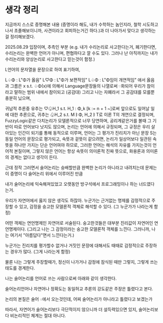 # 생각 정리

지금까지 스스로 증명해본 내용 (증명이라 해도, 내가 수학하는 놈인지라, 철학 시도하고나서 초졸해보이니까, 사견이라고 회피하는거긴 하다.)과 더 나아가서 맞다고 생각하는걸 정리해보겠다.

2025.08.29 입장이며, 추측인 부분 (e.g. 내가 수리논리로 사고한다는거, 폐기한다면, 수리논리는 완벽한 언어가 아니며, 편협하다고 깔 수도 있다. 그러나 난 아직까지는 내가 수리논리와 양상논리로 사고한다고 믿는것이 함정.)

L언어의 문자열을 문장으로 하여 표기하여,

L♤Φ : L"Φ가 옳음"
L♡Φ : L"Φ가 보편적임"
L♧Φ : L"Φ임이 개연적임"
애서 옳음과 그름은 x s.t. ♤Φ(x)에 의해서
Language문장들의 나열로써 `♡`화되어 우리가 참이라고 말하는 범위 내에서 참이되고 (공감대)
그리고 나는 자폐라서 그 공감대를 모를뿐 충분히 닜으며,

귀납적 추론중 유추는 ♡♧H_1 s.t. H_1 : Φ_k [k := n + 1 ~]로써 앞으로도 일어날 일에 대한 추론으로, 귀추는 ♧H_2 s.t. MㅑΦ, H_2ㅑT로 이론 T의 개연으로 결정되며, FuzzyLogic같은 다치논리가 모델론적으로 너무 당연하며,
공리계같은거를 볼때 그 기반이 따로 언어보다 낫지도 않으며,
논리는 언어에 의해서 규정되며,
그 규정은 우리 살아있는 인간이 되기를 통해 동적으로 이루며,
언어는 그 평가가 진리치가 아닌 문장 S는 동일 언어의 문장으로 평가되고,
속뜻과 겉뜻이 같으려면, 논리가 일상어보다 일관된 속뜻을 하나만 가지는 단순 언어여야 하므로, 그러한 언어는 해석의 자유를 가지는것이 언어적 본질이며,
그렇지 않은 언어는 항상 속뜻이 의미론적 진짜 뜻으로, 화용론과 의미론의 경계는 없다고 생각이 든다.

근데 정작 그러면서 술어논리는 숭배할만큼 완벽한 논리가 아니라고 내려치는데
문제는 이 증명이 다 술어논리 위에서 이루어진 만큼

내가 술어논리에 익숙해져있었고
오랫동안 방구석에서 프로그래밍이나 하는 너드였다는거.

우리가 자연어에서 옳지 않은 생각도 하잖아. 누군가는 근거없는 명제를 감정적으로 주장할 수 있고, 감정을 숭고한 모델론적 객체로 해석할 수 있다. (그 누군가가 나라는게 함정)

어떤 객체는 연언명제인 자연어로 서술된다.
숭고한것들은 대부분 진리값이 자연어인 연언명제이다.
(그리고 나는 그 감정이라는 숭고한 모델론적 객체를 느낀다. 그러니까, 나는 여기서 "아름답다"면서 느낀다는거.)

누군가는 진리치를 평가할수 없거나 거짓인 문장에 대해서도 때때로 감정적으로 주장하는 경우가 많다. (그게 나라는게 함정)

물론 나는 그렇게 주장할때가, 정신이 나가거나 감정에 잠식된 때만 그렇지, 그렇게 쓰는 태도를 경계한다.

나는 술어논리를 언어로 쓰는 사람으로써 아래와 같이 생각한다.

술어논리언어나 자연어나 정확도는 동일허교 추론의 강도같은 주장은 틀렸다고 본다.

논리의 본질은 술어 `♤`에서 오는것인데, 어찌 술어논리가 아니라고 틀렸다고 보겠는가

따라서, 자연어가 술어논리보다 극단적이지 않으니까 더 설득력있으면 있지, 술어논리보다 비논리적인 체계는 절대 아니다.